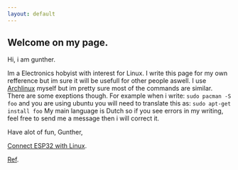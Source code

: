 ```yaml
---
layout: default
---
```

## Welcome on my page.
Hi, i am gunther.

Im a Electronics hobyist with interest for Linux. I write this page for my own refference but im sure it will be usefull for other people aswell. I use [Archlinux](https://www.archlinux.org/) myself but im pretty sure most of the commands are similar. There are some exeptions though. For example when i write: ```sudo pacman -S foo``` and you are using ubuntu you will need to translate this as: ```sudo apt-get install foo``` My main language is Dutch so if you see errors in my writing, feel free to send me a message then i will correct it.

Have alot of fun,
Gunther,

[Connect ESP32 with Linux](connect-ESP32-with-linux).

[Ref](ref).
